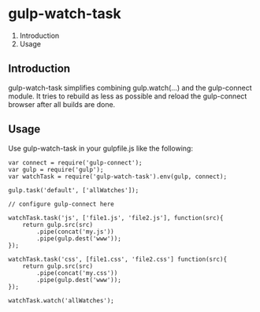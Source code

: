 # gulp-watch-task

1. Introduction
1. Usage

## Introduction

gulp-watch-task simplifies combining gulp.watch(...) and the
gulp-connect module. It tries to rebuild as less as possible and reload
the gulp-connect browser after all builds are done.

## Usage

Use gulp-watch-task in your gulpfile.js like the following:

    var connect = require('gulp-connect');
    var gulp = require('gulp');
    var watchTask = require('gulp-watch-task').env(gulp, connect);

    gulp.task('default', ['allWatches']);

    // configure gulp-connect here

    watchTask.task('js', ['file1.js', 'file2.js'], function(src){
        return gulp.src(src)
            .pipe(concat('my.js'))
            .pipe(gulp.dest('www'));
    });

    watchTask.task('css', [file1.css', 'file2.css'] function(src){
        return gulp.src(src)
            .pipe(concat('my.css'))
            .pipe(gulp.dest('www'));
    });

    watchTask.watch('allWatches');
